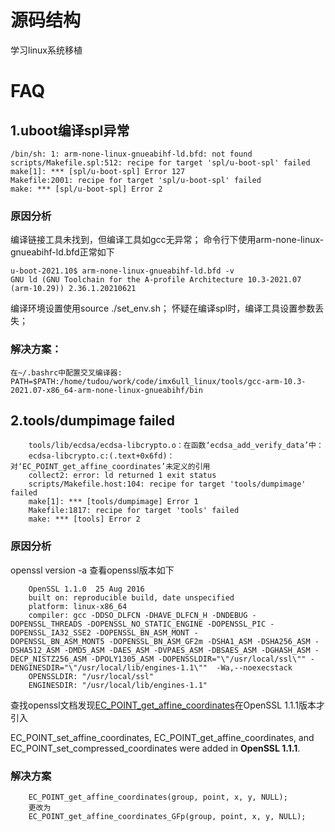 # 源码结构
学习linux系统移植

# FAQ

## 1.uboot编译spl异常

    /bin/sh: 1: arm-none-linux-gnueabihf-ld.bfd: not found
    scripts/Makefile.spl:512: recipe for target 'spl/u-boot-spl' failed
    make[1]: *** [spl/u-boot-spl] Error 127
    Makefile:2001: recipe for target 'spl/u-boot-spl' failed
    make: *** [spl/u-boot-spl] Error 2

### 原因分析
编译链接工具未找到，但编译工具如gcc无异常；
命令行下使用arm-none-linux-gnueabihf-ld.bfd正常如下

    u-boot-2021.10$ arm-none-linux-gnueabihf-ld.bfd -v
    GNU ld (GNU Toolchain for the A-profile Architecture 10.3-2021.07 (arm-10.29)) 2.36.1.20210621

编译环境设置使用source ./set_env.sh；
怀疑在编译spl时，编译工具设置参数丢失；

### 解决方案：
    在~/.bashrc中配置交叉编译器:
    PATH=$PATH:/home/tudou/work/code/imx6ull_linux/tools/gcc-arm-10.3-2021.07-x86_64-arm-none-linux-gnueabihf/bin

## 2.tools/dumpimage failed

        tools/lib/ecdsa/ecdsa-libcrypto.o：在函数‘ecdsa_add_verify_data’中：
        ecdsa-libcrypto.c:(.text+0x6fd)：对‘EC_POINT_get_affine_coordinates’未定义的引用
        collect2: error: ld returned 1 exit status
        scripts/Makefile.host:104: recipe for target 'tools/dumpimage' failed
        make[1]: *** [tools/dumpimage] Error 1
        Makefile:1817: recipe for target 'tools' failed
        make: *** [tools] Error 2

### 原因分析
openssl version -a 查看openssl版本如下
        
        OpenSSL 1.1.0  25 Aug 2016
        built on: reproducible build, date unspecified
        platform: linux-x86_64
        compiler: gcc -DDSO_DLFCN -DHAVE_DLFCN_H -DNDEBUG -DOPENSSL_THREADS -DOPENSSL_NO_STATIC_ENGINE -DOPENSSL_PIC -DOPENSSL_IA32_SSE2 -DOPENSSL_BN_ASM_MONT -        DOPENSSL_BN_ASM_MONT5 -DOPENSSL_BN_ASM_GF2m -DSHA1_ASM -DSHA256_ASM -DSHA512_ASM -DMD5_ASM -DAES_ASM -DVPAES_ASM -DBSAES_ASM -DGHASH_ASM -DECP_NISTZ256_ASM -DPOLY1305_ASM -DOPENSSLDIR="\"/usr/local/ssl\"" -DENGINESDIR="\"/usr/local/lib/engines-1.1\""  -Wa,--noexecstack
        OPENSSLDIR: "/usr/local/ssl"
        ENGINESDIR: "/usr/local/lib/engines-1.1"

查找openssl文档发现[EC_POINT_get_affine_coordinates](https://www.openssl.org/docs/manmaster/man3/EC_POINT_get_affine_coordinates.html)在OpenSSL 1.1.1版本才引入

EC_POINT_set_affine_coordinates, EC_POINT_get_affine_coordinates, and EC_POINT_set_compressed_coordinates were added in **OpenSSL 1.1.1**.


### 解决方案
        EC_POINT_get_affine_coordinates(group, point, x, y, NULL);
        更改为
        EC_POINT_get_affine_coordinates_GFp(group, point, x, y, NULL);
